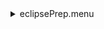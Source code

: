 <details><summary>eclipsePrep.menu</summary><blockquote><pre><details><summary>1074_Scan.cbk</summary><blockquote><pre><details><summary>setupDark.rcp</summary><blockquote><pre>shut	in
The above code block covers:0.00 minutes of camera integration + hardware moves and overhead</pre></blockquote></details><details><summary>dark_01wave_1beam_16sums_10rep_BOTH.rcp</summary><blockquote><pre>shut	in
data	rcam	both	656.28	16
data	rcam	both	656.28	16
data	rcam	both	656.28	16
data	rcam	both	656.28	16
data	rcam	both	656.28	16
data	rcam	both	656.28	16
data	rcam	both	656.28	16
data	rcam	both	656.28	16
data	rcam	both	656.28	16
data	rcam	both	656.28	16
The above code block covers:0.90 minutes of camera integration + hardware moves and overhead</pre></blockquote></details><details><summary>1074_FW.rcp</summary><blockquote><pre>prefilterrange 1074
The above code block covers:0.00 minutes of camera integration + hardware moves and overhead</pre></blockquote></details><details><summary>setupFlat.rcp</summary><blockquote><pre>diffuser  in
cover out
occ		out
shut	out
calib	out
The above code block covers:0.00 minutes of camera integration + hardware moves and overhead</pre></blockquote></details><details><summary>1074_07wave_0.12step_2beam_16sums_1reps_BOTH.rcp</summary><blockquote><pre>data rcam	1074.34	both	16
data rcam	1074.46	both	16
data rcam	1074.58	both	16
data rcam	1074.70	both	16
data rcam	1074.82	both	16
data rcam	1074.94	both	16
data rcam	1075.06	both	16
data tcam	1074.34	both	16
data tcam	1074.46	both	16
data tcam	1074.58	both	16
data tcam	1074.70	both	16
data tcam	1074.82	both	16
data tcam	1074.94	both	16
data tcam	1075.06	both	16
The above code block covers:1.26 minutes of camera integration + hardware moves and overhead</pre></blockquote></details><details><summary>setupObserving.rcp</summary><blockquote><pre>shut in
cover out
calib	out
occ		in
diffuser out
shut	out
The above code block covers:0.00 minutes of camera integration + hardware moves and overhead</pre></blockquote></details><details><summary>1074_07wave_0.12step_2beam_16sums_1reps_BOTH.rcp</summary><blockquote><pre>data rcam	1074.34	both	16
data rcam	1074.46	both	16
data rcam	1074.58	both	16
data rcam	1074.70	both	16
data rcam	1074.82	both	16
data rcam	1074.94	both	16
data rcam	1075.06	both	16
data tcam	1074.34	both	16
data tcam	1074.46	both	16
data tcam	1074.58	both	16
data tcam	1074.70	both	16
data tcam	1074.82	both	16
data tcam	1074.94	both	16
data tcam	1075.06	both	16
The above code block covers:1.26 minutes of camera integration + hardware moves and overhead</pre></blockquote></details><details><summary>setupDark.rcp</summary><blockquote><pre>shut	in
The above code block covers:0.00 minutes of camera integration + hardware moves and overhead</pre></blockquote></details><details><summary>dark_01wave_1beam_16sums_10rep_BOTH.rcp</summary><blockquote><pre>shut	in
data	rcam	both	656.28	16
data	rcam	both	656.28	16
data	rcam	both	656.28	16
data	rcam	both	656.28	16
data	rcam	both	656.28	16
data	rcam	both	656.28	16
data	rcam	both	656.28	16
data	rcam	both	656.28	16
data	rcam	both	656.28	16
data	rcam	both	656.28	16
The above code block covers:0.90 minutes of camera integration + hardware moves and overhead</pre></blockquote></details>The above code block covers:4.34 minutes of camera integration + hardware moves and overhead</pre></blockquote></details><details><summary>fainterLineScans.cbk</summary><blockquote><pre><details><summary>setupDark.rcp</summary><blockquote><pre>shut	in
The above code block covers:0.00 minutes of camera integration + hardware moves and overhead</pre></blockquote></details><details><summary>dark_01wave_1beam_16sums_10rep_BOTH.rcp</summary><blockquote><pre>shut	in
data	rcam	both	656.28	16
data	rcam	both	656.28	16
data	rcam	both	656.28	16
data	rcam	both	656.28	16
data	rcam	both	656.28	16
data	rcam	both	656.28	16
data	rcam	both	656.28	16
data	rcam	both	656.28	16
data	rcam	both	656.28	16
data	rcam	both	656.28	16
The above code block covers:0.90 minutes of camera integration + hardware moves and overhead</pre></blockquote></details><details><summary>1074_FW.rcp</summary><blockquote><pre>prefilterrange 1074
The above code block covers:0.00 minutes of camera integration + hardware moves and overhead</pre></blockquote></details><details><summary>setupObserving.rcp</summary><blockquote><pre>shut in
cover out
calib	out
occ		in
diffuser out
shut	out
The above code block covers:0.00 minutes of camera integration + hardware moves and overhead</pre></blockquote></details><details><summary>1074_07wave_0.06step_2beam_16sums_2reps_BOTH.rcp</summary><blockquote><pre>data rcam	1074.52	both	16
data rcam	1074.58	both	16
data rcam	1074.64	both	16
data rcam	1074.70	both	16
data rcam	1074.76	both	16
data rcam	1074.82	both	16
data rcam	1074.88	both	16
data tcam	1074.52	both	16
data tcam	1074.58	both	16
data tcam	1074.64	both	16
data tcam	1074.70	both	16
data tcam	1074.76	both	16
data tcam	1074.82	both	16
data tcam	1074.88	both	16
data rcam	1074.52	both	16
data rcam	1074.58	both	16
data rcam	1074.64	both	16
data rcam	1074.70	both	16
data rcam	1074.76	both	16
data rcam	1074.82	both	16
data rcam	1074.88	both	16
data tcam	1074.52	both	16
data tcam	1074.58	both	16
data tcam	1074.64	both	16
data tcam	1074.70	both	16
data tcam	1074.76	both	16
data tcam	1074.82	both	16
data tcam	1074.88	both	16
The above code block covers:2.53 minutes of camera integration + hardware moves and overhead</pre></blockquote></details><details><summary>setupFlat.rcp</summary><blockquote><pre>diffuser  in
cover out
occ		out
shut	out
calib	out
The above code block covers:0.00 minutes of camera integration + hardware moves and overhead</pre></blockquote></details><details><summary>1074_07wave_0.06step_2beam_16sums_2reps_BOTH.rcp</summary><blockquote><pre>data rcam	1074.52	both	16
data rcam	1074.58	both	16
data rcam	1074.64	both	16
data rcam	1074.70	both	16
data rcam	1074.76	both	16
data rcam	1074.82	both	16
data rcam	1074.88	both	16
data tcam	1074.52	both	16
data tcam	1074.58	both	16
data tcam	1074.64	both	16
data tcam	1074.70	both	16
data tcam	1074.76	both	16
data tcam	1074.82	both	16
data tcam	1074.88	both	16
data rcam	1074.52	both	16
data rcam	1074.58	both	16
data rcam	1074.64	both	16
data rcam	1074.70	both	16
data rcam	1074.76	both	16
data rcam	1074.82	both	16
data rcam	1074.88	both	16
data tcam	1074.52	both	16
data tcam	1074.58	both	16
data tcam	1074.64	both	16
data tcam	1074.70	both	16
data tcam	1074.76	both	16
data tcam	1074.82	both	16
data tcam	1074.88	both	16
The above code block covers:2.53 minutes of camera integration + hardware moves and overhead</pre></blockquote></details><details><summary>1079_FW.rcp</summary><blockquote><pre>prefilterrange 1079
The above code block covers:0.00 minutes of camera integration + hardware moves and overhead</pre></blockquote></details><details><summary>setupFlat.rcp</summary><blockquote><pre>diffuser  in
cover out
occ		out
shut	out
calib	out
The above code block covers:0.00 minutes of camera integration + hardware moves and overhead</pre></blockquote></details><details><summary>1079_09wave_0.06step_2beam_16sums_4reps_BOTH.rcp</summary><blockquote><pre>data rcam	1079.56	both	16
data rcam	1079.62	both	16
data rcam	1079.68	both	16
data rcam	1079.74	both	16
data rcam	1079.80	both	16
data rcam	1079.86	both	16
data rcam	1079.92	both	16
data rcam	1079.98	both	16
data rcam	1080.04	both	16
data tcam	1079.56	both	16
data tcam	1079.62	both	16
data tcam	1079.68	both	16
data tcam	1079.74	both	16
data tcam	1079.80	both	16
data tcam	1079.86	both	16
data tcam	1079.92	both	16
data tcam	1079.98	both	16
data tcam	1080.04	both	16
data rcam	1079.56	both	16
data rcam	1079.62	both	16
data rcam	1079.68	both	16
data rcam	1079.74	both	16
data rcam	1079.80	both	16
data rcam	1079.86	both	16
data rcam	1079.92	both	16
data rcam	1079.98	both	16
data rcam	1080.04	both	16
data tcam	1079.56	both	16
data tcam	1079.62	both	16
data tcam	1079.68	both	16
data tcam	1079.74	both	16
data tcam	1079.80	both	16
data tcam	1079.86	both	16
data tcam	1079.92	both	16
data tcam	1079.98	both	16
data tcam	1080.04	both	16
data rcam	1079.56	both	16
data rcam	1079.62	both	16
data rcam	1079.68	both	16
data rcam	1079.74	both	16
data rcam	1079.80	both	16
data rcam	1079.86	both	16
data rcam	1079.92	both	16
data rcam	1079.98	both	16
data rcam	1080.04	both	16
data tcam	1079.56	both	16
data tcam	1079.62	both	16
data tcam	1079.68	both	16
data tcam	1079.74	both	16
data tcam	1079.80	both	16
data tcam	1079.86	both	16
data tcam	1079.92	both	16
data tcam	1079.98	both	16
data tcam	1080.04	both	16
data rcam	1079.56	both	16
data rcam	1079.62	both	16
data rcam	1079.68	both	16
data rcam	1079.74	both	16
data rcam	1079.80	both	16
data rcam	1079.86	both	16
data rcam	1079.92	both	16
data rcam	1079.98	both	16
data rcam	1080.04	both	16
data tcam	1079.56	both	16
data tcam	1079.62	both	16
data tcam	1079.68	both	16
data tcam	1079.74	both	16
data tcam	1079.80	both	16
data tcam	1079.86	both	16
data tcam	1079.92	both	16
data tcam	1079.98	both	16
data tcam	1080.04	both	16
The above code block covers:6.50 minutes of camera integration + hardware moves and overhead</pre></blockquote></details><details><summary>setupObserving.rcp</summary><blockquote><pre>shut in
cover out
calib	out
occ		in
diffuser out
shut	out
The above code block covers:0.00 minutes of camera integration + hardware moves and overhead</pre></blockquote></details><details><summary>1079_09wave_0.06step_2beam_16sums_4reps_BOTH.rcp</summary><blockquote><pre>data rcam	1079.56	both	16
data rcam	1079.62	both	16
data rcam	1079.68	both	16
data rcam	1079.74	both	16
data rcam	1079.80	both	16
data rcam	1079.86	both	16
data rcam	1079.92	both	16
data rcam	1079.98	both	16
data rcam	1080.04	both	16
data tcam	1079.56	both	16
data tcam	1079.62	both	16
data tcam	1079.68	both	16
data tcam	1079.74	both	16
data tcam	1079.80	both	16
data tcam	1079.86	both	16
data tcam	1079.92	both	16
data tcam	1079.98	both	16
data tcam	1080.04	both	16
data rcam	1079.56	both	16
data rcam	1079.62	both	16
data rcam	1079.68	both	16
data rcam	1079.74	both	16
data rcam	1079.80	both	16
data rcam	1079.86	both	16
data rcam	1079.92	both	16
data rcam	1079.98	both	16
data rcam	1080.04	both	16
data tcam	1079.56	both	16
data tcam	1079.62	both	16
data tcam	1079.68	both	16
data tcam	1079.74	both	16
data tcam	1079.80	both	16
data tcam	1079.86	both	16
data tcam	1079.92	both	16
data tcam	1079.98	both	16
data tcam	1080.04	both	16
data rcam	1079.56	both	16
data rcam	1079.62	both	16
data rcam	1079.68	both	16
data rcam	1079.74	both	16
data rcam	1079.80	both	16
data rcam	1079.86	both	16
data rcam	1079.92	both	16
data rcam	1079.98	both	16
data rcam	1080.04	both	16
data tcam	1079.56	both	16
data tcam	1079.62	both	16
data tcam	1079.68	both	16
data tcam	1079.74	both	16
data tcam	1079.80	both	16
data tcam	1079.86	both	16
data tcam	1079.92	both	16
data tcam	1079.98	both	16
data tcam	1080.04	both	16
data rcam	1079.56	both	16
data rcam	1079.62	both	16
data rcam	1079.68	both	16
data rcam	1079.74	both	16
data rcam	1079.80	both	16
data rcam	1079.86	both	16
data rcam	1079.92	both	16
data rcam	1079.98	both	16
data rcam	1080.04	both	16
data tcam	1079.56	both	16
data tcam	1079.62	both	16
data tcam	1079.68	both	16
data tcam	1079.74	both	16
data tcam	1079.80	both	16
data tcam	1079.86	both	16
data tcam	1079.92	both	16
data tcam	1079.98	both	16
data tcam	1080.04	both	16
The above code block covers:6.50 minutes of camera integration + hardware moves and overhead</pre></blockquote></details><details><summary>789_FW.rcp</summary><blockquote><pre>prefilterrange 789
The above code block covers:0.00 minutes of camera integration + hardware moves and overhead</pre></blockquote></details><details><summary>789_09wave_0.04step_2beam_16sums_4reps_BOTH.rcp</summary><blockquote><pre>data rcam	789.24	both	16
data rcam	789.28	both	16
data rcam	789.32	both	16
data rcam	789.36	both	16
data rcam	789.40	both	16
data rcam	789.44	both	16
data rcam	789.48	both	16
data rcam	789.52	both	16
data rcam	789.56	both	16
data tcam	789.24	both	16
data tcam	789.28	both	16
data tcam	789.32	both	16
data tcam	789.36	both	16
data tcam	789.40	both	16
data tcam	789.44	both	16
data tcam	789.48	both	16
data tcam	789.52	both	16
data tcam	789.56	both	16
data rcam	789.24	both	16
data rcam	789.28	both	16
data rcam	789.32	both	16
data rcam	789.36	both	16
data rcam	789.40	both	16
data rcam	789.44	both	16
data rcam	789.48	both	16
data rcam	789.52	both	16
data rcam	789.56	both	16
data tcam	789.24	both	16
data tcam	789.28	both	16
data tcam	789.32	both	16
data tcam	789.36	both	16
data tcam	789.40	both	16
data tcam	789.44	both	16
data tcam	789.48	both	16
data tcam	789.52	both	16
data tcam	789.56	both	16
data rcam	789.24	both	16
data rcam	789.28	both	16
data rcam	789.32	both	16
data rcam	789.36	both	16
data rcam	789.40	both	16
data rcam	789.44	both	16
data rcam	789.48	both	16
data rcam	789.52	both	16
data rcam	789.56	both	16
data tcam	789.24	both	16
data tcam	789.28	both	16
data tcam	789.32	both	16
data tcam	789.36	both	16
data tcam	789.40	both	16
data tcam	789.44	both	16
data tcam	789.48	both	16
data tcam	789.52	both	16
data tcam	789.56	both	16
data rcam	789.24	both	16
data rcam	789.28	both	16
data rcam	789.32	both	16
data rcam	789.36	both	16
data rcam	789.40	both	16
data rcam	789.44	both	16
data rcam	789.48	both	16
data rcam	789.52	both	16
data rcam	789.56	both	16
data tcam	789.24	both	16
data tcam	789.28	both	16
data tcam	789.32	both	16
data tcam	789.36	both	16
data tcam	789.40	both	16
data tcam	789.44	both	16
data tcam	789.48	both	16
data tcam	789.52	both	16
data tcam	789.56	both	16
The above code block covers:6.50 minutes of camera integration + hardware moves and overhead</pre></blockquote></details><details><summary>setupFlat.rcp</summary><blockquote><pre>diffuser  in
cover out
occ		out
shut	out
calib	out
The above code block covers:0.00 minutes of camera integration + hardware moves and overhead</pre></blockquote></details><details><summary>789_09wave_0.04step_2beam_16sums_4reps_BOTH.rcp</summary><blockquote><pre>data rcam	789.24	both	16
data rcam	789.28	both	16
data rcam	789.32	both	16
data rcam	789.36	both	16
data rcam	789.40	both	16
data rcam	789.44	both	16
data rcam	789.48	both	16
data rcam	789.52	both	16
data rcam	789.56	both	16
data tcam	789.24	both	16
data tcam	789.28	both	16
data tcam	789.32	both	16
data tcam	789.36	both	16
data tcam	789.40	both	16
data tcam	789.44	both	16
data tcam	789.48	both	16
data tcam	789.52	both	16
data tcam	789.56	both	16
data rcam	789.24	both	16
data rcam	789.28	both	16
data rcam	789.32	both	16
data rcam	789.36	both	16
data rcam	789.40	both	16
data rcam	789.44	both	16
data rcam	789.48	both	16
data rcam	789.52	both	16
data rcam	789.56	both	16
data tcam	789.24	both	16
data tcam	789.28	both	16
data tcam	789.32	both	16
data tcam	789.36	both	16
data tcam	789.40	both	16
data tcam	789.44	both	16
data tcam	789.48	both	16
data tcam	789.52	both	16
data tcam	789.56	both	16
data rcam	789.24	both	16
data rcam	789.28	both	16
data rcam	789.32	both	16
data rcam	789.36	both	16
data rcam	789.40	both	16
data rcam	789.44	both	16
data rcam	789.48	both	16
data rcam	789.52	both	16
data rcam	789.56	both	16
data tcam	789.24	both	16
data tcam	789.28	both	16
data tcam	789.32	both	16
data tcam	789.36	both	16
data tcam	789.40	both	16
data tcam	789.44	both	16
data tcam	789.48	both	16
data tcam	789.52	both	16
data tcam	789.56	both	16
data rcam	789.24	both	16
data rcam	789.28	both	16
data rcam	789.32	both	16
data rcam	789.36	both	16
data rcam	789.40	both	16
data rcam	789.44	both	16
data rcam	789.48	both	16
data rcam	789.52	both	16
data rcam	789.56	both	16
data tcam	789.24	both	16
data tcam	789.28	both	16
data tcam	789.32	both	16
data tcam	789.36	both	16
data tcam	789.40	both	16
data tcam	789.44	both	16
data tcam	789.48	both	16
data tcam	789.52	both	16
data tcam	789.56	both	16
The above code block covers:6.50 minutes of camera integration + hardware moves and overhead</pre></blockquote></details><details><summary>637_FW.rcp</summary><blockquote><pre>prefilterrange 637
The above code block covers:0.00 minutes of camera integration + hardware moves and overhead</pre></blockquote></details><details><summary>637_09wave_0.03step_2beam_16sums_4reps_BOTH.rcp</summary><blockquote><pre>data rcam	637.28	both	16
data rcam	637.31	both	16
data rcam	637.34	both	16
data rcam	637.37	both	16
data rcam	637.40	both	16
data rcam	637.43	both	16
data rcam	637.46	both	16
data rcam	637.49	both	16
data rcam	637.52	both	16
data tcam	637.28	both	16
data tcam	637.31	both	16
data tcam	637.34	both	16
data tcam	637.37	both	16
data tcam	637.40	both	16
data tcam	637.43	both	16
data tcam	637.46	both	16
data tcam	637.49	both	16
data tcam	637.52	both	16
data rcam	637.28	both	16
data rcam	637.31	both	16
data rcam	637.34	both	16
data rcam	637.37	both	16
data rcam	637.40	both	16
data rcam	637.43	both	16
data rcam	637.46	both	16
data rcam	637.49	both	16
data rcam	637.52	both	16
data tcam	637.28	both	16
data tcam	637.31	both	16
data tcam	637.34	both	16
data tcam	637.37	both	16
data tcam	637.40	both	16
data tcam	637.43	both	16
data tcam	637.46	both	16
data tcam	637.49	both	16
data tcam	637.52	both	16
data rcam	637.28	both	16
data rcam	637.31	both	16
data rcam	637.34	both	16
data rcam	637.37	both	16
data rcam	637.40	both	16
data rcam	637.43	both	16
data rcam	637.46	both	16
data rcam	637.49	both	16
data rcam	637.52	both	16
data tcam	637.28	both	16
data tcam	637.31	both	16
data tcam	637.34	both	16
data tcam	637.37	both	16
data tcam	637.40	both	16
data tcam	637.43	both	16
data tcam	637.46	both	16
data tcam	637.49	both	16
data tcam	637.52	both	16
data rcam	637.28	both	16
data rcam	637.31	both	16
data rcam	637.34	both	16
data rcam	637.37	both	16
data rcam	637.40	both	16
data rcam	637.43	both	16
data rcam	637.46	both	16
data rcam	637.49	both	16
data rcam	637.52	both	16
data tcam	637.28	both	16
data tcam	637.31	both	16
data tcam	637.34	both	16
data tcam	637.37	both	16
data tcam	637.40	both	16
data tcam	637.43	both	16
data tcam	637.46	both	16
data tcam	637.49	both	16
data tcam	637.52	both	16
The above code block covers:6.50 minutes of camera integration + hardware moves and overhead</pre></blockquote></details><details><summary>setupFlat.rcp</summary><blockquote><pre>diffuser  in
cover out
occ		out
shut	out
calib	out
The above code block covers:0.00 minutes of camera integration + hardware moves and overhead</pre></blockquote></details><details><summary>637_09wave_0.03step_2beam_16sums_4reps_BOTH.rcp</summary><blockquote><pre>data rcam	637.28	both	16
data rcam	637.31	both	16
data rcam	637.34	both	16
data rcam	637.37	both	16
data rcam	637.40	both	16
data rcam	637.43	both	16
data rcam	637.46	both	16
data rcam	637.49	both	16
data rcam	637.52	both	16
data tcam	637.28	both	16
data tcam	637.31	both	16
data tcam	637.34	both	16
data tcam	637.37	both	16
data tcam	637.40	both	16
data tcam	637.43	both	16
data tcam	637.46	both	16
data tcam	637.49	both	16
data tcam	637.52	both	16
data rcam	637.28	both	16
data rcam	637.31	both	16
data rcam	637.34	both	16
data rcam	637.37	both	16
data rcam	637.40	both	16
data rcam	637.43	both	16
data rcam	637.46	both	16
data rcam	637.49	both	16
data rcam	637.52	both	16
data tcam	637.28	both	16
data tcam	637.31	both	16
data tcam	637.34	both	16
data tcam	637.37	both	16
data tcam	637.40	both	16
data tcam	637.43	both	16
data tcam	637.46	both	16
data tcam	637.49	both	16
data tcam	637.52	both	16
data rcam	637.28	both	16
data rcam	637.31	both	16
data rcam	637.34	both	16
data rcam	637.37	both	16
data rcam	637.40	both	16
data rcam	637.43	both	16
data rcam	637.46	both	16
data rcam	637.49	both	16
data rcam	637.52	both	16
data tcam	637.28	both	16
data tcam	637.31	both	16
data tcam	637.34	both	16
data tcam	637.37	both	16
data tcam	637.40	both	16
data tcam	637.43	both	16
data tcam	637.46	both	16
data tcam	637.49	both	16
data tcam	637.52	both	16
data rcam	637.28	both	16
data rcam	637.31	both	16
data rcam	637.34	both	16
data rcam	637.37	both	16
data rcam	637.40	both	16
data rcam	637.43	both	16
data rcam	637.46	both	16
data rcam	637.49	both	16
data rcam	637.52	both	16
data tcam	637.28	both	16
data tcam	637.31	both	16
data tcam	637.34	both	16
data tcam	637.37	both	16
data tcam	637.40	both	16
data tcam	637.43	both	16
data tcam	637.46	both	16
data tcam	637.49	both	16
data tcam	637.52	both	16
The above code block covers:6.50 minutes of camera integration + hardware moves and overhead</pre></blockquote></details><details><summary>706_FW.rcp</summary><blockquote><pre>prefilterrange 706
The above code block covers:0.00 minutes of camera integration + hardware moves and overhead</pre></blockquote></details><details><summary>706_09wave_0.03step_2beam_16sums_4reps_BOTH.rcp</summary><blockquote><pre>data rcam	706.08	both	16
data rcam	706.11	both	16
data rcam	706.14	both	16
data rcam	706.17	both	16
data rcam	706.20	both	16
data rcam	706.23	both	16
data rcam	706.26	both	16
data rcam	706.29	both	16
data rcam	706.32	both	16
data tcam	706.08	both	16
data tcam	706.11	both	16
data tcam	706.14	both	16
data tcam	706.17	both	16
data tcam	706.20	both	16
data tcam	706.23	both	16
data tcam	706.26	both	16
data tcam	706.29	both	16
data tcam	706.32	both	16
data rcam	706.08	both	16
data rcam	706.11	both	16
data rcam	706.14	both	16
data rcam	706.17	both	16
data rcam	706.20	both	16
data rcam	706.23	both	16
data rcam	706.26	both	16
data rcam	706.29	both	16
data rcam	706.32	both	16
data tcam	706.08	both	16
data tcam	706.11	both	16
data tcam	706.14	both	16
data tcam	706.17	both	16
data tcam	706.20	both	16
data tcam	706.23	both	16
data tcam	706.26	both	16
data tcam	706.29	both	16
data tcam	706.32	both	16
data rcam	706.08	both	16
data rcam	706.11	both	16
data rcam	706.14	both	16
data rcam	706.17	both	16
data rcam	706.20	both	16
data rcam	706.23	both	16
data rcam	706.26	both	16
data rcam	706.29	both	16
data rcam	706.32	both	16
data tcam	706.08	both	16
data tcam	706.11	both	16
data tcam	706.14	both	16
data tcam	706.17	both	16
data tcam	706.20	both	16
data tcam	706.23	both	16
data tcam	706.26	both	16
data tcam	706.29	both	16
data tcam	706.32	both	16
data rcam	706.08	both	16
data rcam	706.11	both	16
data rcam	706.14	both	16
data rcam	706.17	both	16
data rcam	706.20	both	16
data rcam	706.23	both	16
data rcam	706.26	both	16
data rcam	706.29	both	16
data rcam	706.32	both	16
data tcam	706.08	both	16
data tcam	706.11	both	16
data tcam	706.14	both	16
data tcam	706.17	both	16
data tcam	706.20	both	16
data tcam	706.23	both	16
data tcam	706.26	both	16
data tcam	706.29	both	16
data tcam	706.32	both	16
The above code block covers:6.50 minutes of camera integration + hardware moves and overhead</pre></blockquote></details><details><summary>setupObserving.rcp</summary><blockquote><pre>shut in
cover out
calib	out
occ		in
diffuser out
shut	out
The above code block covers:0.00 minutes of camera integration + hardware moves and overhead</pre></blockquote></details><details><summary>706_09wave_0.03step_2beam_16sums_4reps_BOTH.rcp</summary><blockquote><pre>data rcam	706.08	both	16
data rcam	706.11	both	16
data rcam	706.14	both	16
data rcam	706.17	both	16
data rcam	706.20	both	16
data rcam	706.23	both	16
data rcam	706.26	both	16
data rcam	706.29	both	16
data rcam	706.32	both	16
data tcam	706.08	both	16
data tcam	706.11	both	16
data tcam	706.14	both	16
data tcam	706.17	both	16
data tcam	706.20	both	16
data tcam	706.23	both	16
data tcam	706.26	both	16
data tcam	706.29	both	16
data tcam	706.32	both	16
data rcam	706.08	both	16
data rcam	706.11	both	16
data rcam	706.14	both	16
data rcam	706.17	both	16
data rcam	706.20	both	16
data rcam	706.23	both	16
data rcam	706.26	both	16
data rcam	706.29	both	16
data rcam	706.32	both	16
data tcam	706.08	both	16
data tcam	706.11	both	16
data tcam	706.14	both	16
data tcam	706.17	both	16
data tcam	706.20	both	16
data tcam	706.23	both	16
data tcam	706.26	both	16
data tcam	706.29	both	16
data tcam	706.32	both	16
data rcam	706.08	both	16
data rcam	706.11	both	16
data rcam	706.14	both	16
data rcam	706.17	both	16
data rcam	706.20	both	16
data rcam	706.23	both	16
data rcam	706.26	both	16
data rcam	706.29	both	16
data rcam	706.32	both	16
data tcam	706.08	both	16
data tcam	706.11	both	16
data tcam	706.14	both	16
data tcam	706.17	both	16
data tcam	706.20	both	16
data tcam	706.23	both	16
data tcam	706.26	both	16
data tcam	706.29	both	16
data tcam	706.32	both	16
data rcam	706.08	both	16
data rcam	706.11	both	16
data rcam	706.14	both	16
data rcam	706.17	both	16
data rcam	706.20	both	16
data rcam	706.23	both	16
data rcam	706.26	both	16
data rcam	706.29	both	16
data rcam	706.32	both	16
data tcam	706.08	both	16
data tcam	706.11	both	16
data tcam	706.14	both	16
data tcam	706.17	both	16
data tcam	706.20	both	16
data tcam	706.23	both	16
data tcam	706.26	both	16
data tcam	706.29	both	16
data tcam	706.32	both	16
The above code block covers:6.50 minutes of camera integration + hardware moves and overhead</pre></blockquote></details><details><summary>670_FW.rcp</summary><blockquote><pre>prefilterrange 670
The above code block covers:0.00 minutes of camera integration + hardware moves and overhead</pre></blockquote></details><details><summary>670_09wave_0.03step_2beam_16sums_4reps_BOTH.rcp</summary><blockquote><pre>data rcam	670.04	both	16
data rcam	670.07	both	16
data rcam	670.10	both	16
data rcam	670.13	both	16
data rcam	670.16	both	16
data rcam	670.19	both	16
data rcam	670.22	both	16
data rcam	670.25	both	16
data rcam	670.28	both	16
data tcam	670.04	both	16
data tcam	670.07	both	16
data tcam	670.10	both	16
data tcam	670.13	both	16
data tcam	670.16	both	16
data tcam	670.19	both	16
data tcam	670.22	both	16
data tcam	670.25	both	16
data tcam	670.28	both	16
data rcam	670.04	both	16
data rcam	670.07	both	16
data rcam	670.10	both	16
data rcam	670.13	both	16
data rcam	670.16	both	16
data rcam	670.19	both	16
data rcam	670.22	both	16
data rcam	670.25	both	16
data rcam	670.28	both	16
data tcam	670.04	both	16
data tcam	670.07	both	16
data tcam	670.10	both	16
data tcam	670.13	both	16
data tcam	670.16	both	16
data tcam	670.19	both	16
data tcam	670.22	both	16
data tcam	670.25	both	16
data tcam	670.28	both	16
data rcam	670.04	both	16
data rcam	670.07	both	16
data rcam	670.10	both	16
data rcam	670.13	both	16
data rcam	670.16	both	16
data rcam	670.19	both	16
data rcam	670.22	both	16
data rcam	670.25	both	16
data rcam	670.28	both	16
data tcam	670.04	both	16
data tcam	670.07	both	16
data tcam	670.10	both	16
data tcam	670.13	both	16
data tcam	670.16	both	16
data tcam	670.19	both	16
data tcam	670.22	both	16
data tcam	670.25	both	16
data tcam	670.28	both	16
data rcam	670.04	both	16
data rcam	670.07	both	16
data rcam	670.10	both	16
data rcam	670.13	both	16
data rcam	670.16	both	16
data rcam	670.19	both	16
data rcam	670.22	both	16
data rcam	670.25	both	16
data rcam	670.28	both	16
data tcam	670.04	both	16
data tcam	670.07	both	16
data tcam	670.10	both	16
data tcam	670.13	both	16
data tcam	670.16	both	16
data tcam	670.19	both	16
data tcam	670.22	both	16
data tcam	670.25	both	16
data tcam	670.28	both	16
The above code block covers:6.50 minutes of camera integration + hardware moves and overhead</pre></blockquote></details><details><summary>setupObserving.rcp</summary><blockquote><pre>shut in
cover out
calib	out
occ		in
diffuser out
shut	out
The above code block covers:0.00 minutes of camera integration + hardware moves and overhead</pre></blockquote></details><details><summary>670_09wave_0.03step_2beam_16sums_4reps_BOTH.rcp</summary><blockquote><pre>data rcam	670.04	both	16
data rcam	670.07	both	16
data rcam	670.10	both	16
data rcam	670.13	both	16
data rcam	670.16	both	16
data rcam	670.19	both	16
data rcam	670.22	both	16
data rcam	670.25	both	16
data rcam	670.28	both	16
data tcam	670.04	both	16
data tcam	670.07	both	16
data tcam	670.10	both	16
data tcam	670.13	both	16
data tcam	670.16	both	16
data tcam	670.19	both	16
data tcam	670.22	both	16
data tcam	670.25	both	16
data tcam	670.28	both	16
data rcam	670.04	both	16
data rcam	670.07	both	16
data rcam	670.10	both	16
data rcam	670.13	both	16
data rcam	670.16	both	16
data rcam	670.19	both	16
data rcam	670.22	both	16
data rcam	670.25	both	16
data rcam	670.28	both	16
data tcam	670.04	both	16
data tcam	670.07	both	16
data tcam	670.10	both	16
data tcam	670.13	both	16
data tcam	670.16	both	16
data tcam	670.19	both	16
data tcam	670.22	both	16
data tcam	670.25	both	16
data tcam	670.28	both	16
data rcam	670.04	both	16
data rcam	670.07	both	16
data rcam	670.10	both	16
data rcam	670.13	both	16
data rcam	670.16	both	16
data rcam	670.19	both	16
data rcam	670.22	both	16
data rcam	670.25	both	16
data rcam	670.28	both	16
data tcam	670.04	both	16
data tcam	670.07	both	16
data tcam	670.10	both	16
data tcam	670.13	both	16
data tcam	670.16	both	16
data tcam	670.19	both	16
data tcam	670.22	both	16
data tcam	670.25	both	16
data tcam	670.28	both	16
data rcam	670.04	both	16
data rcam	670.07	both	16
data rcam	670.10	both	16
data rcam	670.13	both	16
data rcam	670.16	both	16
data rcam	670.19	both	16
data rcam	670.22	both	16
data rcam	670.25	both	16
data rcam	670.28	both	16
data tcam	670.04	both	16
data tcam	670.07	both	16
data tcam	670.10	both	16
data tcam	670.13	both	16
data tcam	670.16	both	16
data tcam	670.19	both	16
data tcam	670.22	both	16
data tcam	670.25	both	16
data tcam	670.28	both	16
The above code block covers:6.50 minutes of camera integration + hardware moves and overhead</pre></blockquote></details><details><summary>761_09wave_0.04step_2beam_16sums_4reps_BOTH.rcp</summary><blockquote><pre>data rcam	760.94	both	16
data rcam	760.98	both	16
data rcam	761.02	both	16
data rcam	761.06	both	16
data rcam	761.10	both	16
data rcam	761.14	both	16
data rcam	761.18	both	16
data rcam	761.22	both	16
data rcam	761.26	both	16
data tcam	760.94	both	16
data tcam	760.98	both	16
data tcam	761.02	both	16
data tcam	761.06	both	16
data tcam	761.10	both	16
data tcam	761.14	both	16
data tcam	761.18	both	16
data tcam	761.22	both	16
data tcam	761.26	both	16
data rcam	760.94	both	16
data rcam	760.98	both	16
data rcam	761.02	both	16
data rcam	761.06	both	16
data rcam	761.10	both	16
data rcam	761.14	both	16
data rcam	761.18	both	16
data rcam	761.22	both	16
data rcam	761.26	both	16
data tcam	760.94	both	16
data tcam	760.98	both	16
data tcam	761.02	both	16
data tcam	761.06	both	16
data tcam	761.10	both	16
data tcam	761.14	both	16
data tcam	761.18	both	16
data tcam	761.22	both	16
data tcam	761.26	both	16
data rcam	760.94	both	16
data rcam	760.98	both	16
data rcam	761.02	both	16
data rcam	761.06	both	16
data rcam	761.10	both	16
data rcam	761.14	both	16
data rcam	761.18	both	16
data rcam	761.22	both	16
data rcam	761.26	both	16
data tcam	760.94	both	16
data tcam	760.98	both	16
data tcam	761.02	both	16
data tcam	761.06	both	16
data tcam	761.10	both	16
data tcam	761.14	both	16
data tcam	761.18	both	16
data tcam	761.22	both	16
data tcam	761.26	both	16
data rcam	760.94	both	16
data rcam	760.98	both	16
data rcam	761.02	both	16
data rcam	761.06	both	16
data rcam	761.10	both	16
data rcam	761.14	both	16
data rcam	761.18	both	16
data rcam	761.22	both	16
data rcam	761.26	both	16
data tcam	760.94	both	16
data tcam	760.98	both	16
data tcam	761.02	both	16
data tcam	761.06	both	16
data tcam	761.10	both	16
data tcam	761.14	both	16
data tcam	761.18	both	16
data tcam	761.22	both	16
data tcam	761.26	both	16
The above code block covers:6.50 minutes of camera integration + hardware moves and overhead</pre></blockquote></details><details><summary>setupFlat.rcp</summary><blockquote><pre>diffuser  in
cover out
occ		out
shut	out
calib	out
The above code block covers:0.00 minutes of camera integration + hardware moves and overhead</pre></blockquote></details><details><summary>761_09wave_0.04step_2beam_16sums_4reps_BOTH.rcp</summary><blockquote><pre>data rcam	760.94	both	16
data rcam	760.98	both	16
data rcam	761.02	both	16
data rcam	761.06	both	16
data rcam	761.10	both	16
data rcam	761.14	both	16
data rcam	761.18	both	16
data rcam	761.22	both	16
data rcam	761.26	both	16
data tcam	760.94	both	16
data tcam	760.98	both	16
data tcam	761.02	both	16
data tcam	761.06	both	16
data tcam	761.10	both	16
data tcam	761.14	both	16
data tcam	761.18	both	16
data tcam	761.22	both	16
data tcam	761.26	both	16
data rcam	760.94	both	16
data rcam	760.98	both	16
data rcam	761.02	both	16
data rcam	761.06	both	16
data rcam	761.10	both	16
data rcam	761.14	both	16
data rcam	761.18	both	16
data rcam	761.22	both	16
data rcam	761.26	both	16
data tcam	760.94	both	16
data tcam	760.98	both	16
data tcam	761.02	both	16
data tcam	761.06	both	16
data tcam	761.10	both	16
data tcam	761.14	both	16
data tcam	761.18	both	16
data tcam	761.22	both	16
data tcam	761.26	both	16
data rcam	760.94	both	16
data rcam	760.98	both	16
data rcam	761.02	both	16
data rcam	761.06	both	16
data rcam	761.10	both	16
data rcam	761.14	both	16
data rcam	761.18	both	16
data rcam	761.22	both	16
data rcam	761.26	both	16
data tcam	760.94	both	16
data tcam	760.98	both	16
data tcam	761.02	both	16
data tcam	761.06	both	16
data tcam	761.10	both	16
data tcam	761.14	both	16
data tcam	761.18	both	16
data tcam	761.22	both	16
data tcam	761.26	both	16
data rcam	760.94	both	16
data rcam	760.98	both	16
data rcam	761.02	both	16
data rcam	761.06	both	16
data rcam	761.10	both	16
data rcam	761.14	both	16
data rcam	761.18	both	16
data rcam	761.22	both	16
data rcam	761.26	both	16
data tcam	760.94	both	16
data tcam	760.98	both	16
data tcam	761.02	both	16
data tcam	761.06	both	16
data tcam	761.10	both	16
data tcam	761.14	both	16
data tcam	761.18	both	16
data tcam	761.22	both	16
data tcam	761.26	both	16
The above code block covers:6.50 minutes of camera integration + hardware moves and overhead</pre></blockquote></details><details><summary>802_09wave_0.04step_2beam_16sums_4reps_BOTH.rcp</summary><blockquote><pre>data rcam	802.25	both	16
data rcam	802.29	both	16
data rcam	802.33	both	16
data rcam	802.37	both	16
data rcam	802.41	both	16
data rcam	802.45	both	16
data rcam	802.49	both	16
data rcam	802.53	both	16
data rcam	802.57	both	16
data tcam	802.25	both	16
data tcam	802.29	both	16
data tcam	802.33	both	16
data tcam	802.37	both	16
data tcam	802.41	both	16
data tcam	802.45	both	16
data tcam	802.49	both	16
data tcam	802.53	both	16
data tcam	802.57	both	16
data rcam	802.25	both	16
data rcam	802.29	both	16
data rcam	802.33	both	16
data rcam	802.37	both	16
data rcam	802.41	both	16
data rcam	802.45	both	16
data rcam	802.49	both	16
data rcam	802.53	both	16
data rcam	802.57	both	16
data tcam	802.25	both	16
data tcam	802.29	both	16
data tcam	802.33	both	16
data tcam	802.37	both	16
data tcam	802.41	both	16
data tcam	802.45	both	16
data tcam	802.49	both	16
data tcam	802.53	both	16
data tcam	802.57	both	16
data rcam	802.25	both	16
data rcam	802.29	both	16
data rcam	802.33	both	16
data rcam	802.37	both	16
data rcam	802.41	both	16
data rcam	802.45	both	16
data rcam	802.49	both	16
data rcam	802.53	both	16
data rcam	802.57	both	16
data tcam	802.25	both	16
data tcam	802.29	both	16
data tcam	802.33	both	16
data tcam	802.37	both	16
data tcam	802.41	both	16
data tcam	802.45	both	16
data tcam	802.49	both	16
data tcam	802.53	both	16
data tcam	802.57	both	16
data rcam	802.25	both	16
data rcam	802.29	both	16
data rcam	802.33	both	16
data rcam	802.37	both	16
data rcam	802.41	both	16
data rcam	802.45	both	16
data rcam	802.49	both	16
data rcam	802.53	both	16
data rcam	802.57	both	16
data tcam	802.25	both	16
data tcam	802.29	both	16
data tcam	802.33	both	16
data tcam	802.37	both	16
data tcam	802.41	both	16
data tcam	802.45	both	16
data tcam	802.49	both	16
data tcam	802.53	both	16
data tcam	802.57	both	16
The above code block covers:6.50 minutes of camera integration + hardware moves and overhead</pre></blockquote></details><details><summary>setupObserving.rcp</summary><blockquote><pre>shut in
cover out
calib	out
occ		in
diffuser out
shut	out
The above code block covers:0.00 minutes of camera integration + hardware moves and overhead</pre></blockquote></details><details><summary>802_09wave_0.04step_2beam_16sums_4reps_BOTH.rcp</summary><blockquote><pre>data rcam	802.25	both	16
data rcam	802.29	both	16
data rcam	802.33	both	16
data rcam	802.37	both	16
data rcam	802.41	both	16
data rcam	802.45	both	16
data rcam	802.49	both	16
data rcam	802.53	both	16
data rcam	802.57	both	16
data tcam	802.25	both	16
data tcam	802.29	both	16
data tcam	802.33	both	16
data tcam	802.37	both	16
data tcam	802.41	both	16
data tcam	802.45	both	16
data tcam	802.49	both	16
data tcam	802.53	both	16
data tcam	802.57	both	16
data rcam	802.25	both	16
data rcam	802.29	both	16
data rcam	802.33	both	16
data rcam	802.37	both	16
data rcam	802.41	both	16
data rcam	802.45	both	16
data rcam	802.49	both	16
data rcam	802.53	both	16
data rcam	802.57	both	16
data tcam	802.25	both	16
data tcam	802.29	both	16
data tcam	802.33	both	16
data tcam	802.37	both	16
data tcam	802.41	both	16
data tcam	802.45	both	16
data tcam	802.49	both	16
data tcam	802.53	both	16
data tcam	802.57	both	16
data rcam	802.25	both	16
data rcam	802.29	both	16
data rcam	802.33	both	16
data rcam	802.37	both	16
data rcam	802.41	both	16
data rcam	802.45	both	16
data rcam	802.49	both	16
data rcam	802.53	both	16
data rcam	802.57	both	16
data tcam	802.25	both	16
data tcam	802.29	both	16
data tcam	802.33	both	16
data tcam	802.37	both	16
data tcam	802.41	both	16
data tcam	802.45	both	16
data tcam	802.49	both	16
data tcam	802.53	both	16
data tcam	802.57	both	16
data rcam	802.25	both	16
data rcam	802.29	both	16
data rcam	802.33	both	16
data rcam	802.37	both	16
data rcam	802.41	both	16
data rcam	802.45	both	16
data rcam	802.49	both	16
data rcam	802.53	both	16
data rcam	802.57	both	16
data tcam	802.25	both	16
data tcam	802.29	both	16
data tcam	802.33	both	16
data tcam	802.37	both	16
data tcam	802.41	both	16
data tcam	802.45	both	16
data tcam	802.49	both	16
data tcam	802.53	both	16
data tcam	802.57	both	16
The above code block covers:6.50 minutes of camera integration + hardware moves and overhead</pre></blockquote></details><details><summary>991_FW.rcp</summary><blockquote><pre>prefilterrange 991
The above code block covers:0.00 minutes of camera integration + hardware moves and overhead</pre></blockquote></details><details><summary>991_09wave_0.05step_2beam_16sums_4reps_BOTH.rcp</summary><blockquote><pre>data rcam	991.06	both	16
data rcam	991.11	both	16
data rcam	991.16	both	16
data rcam	991.21	both	16
data rcam	991.26	both	16
data rcam	991.31	both	16
data rcam	991.36	both	16
data rcam	991.41	both	16
data rcam	991.46	both	16
data tcam	991.06	both	16
data tcam	991.11	both	16
data tcam	991.16	both	16
data tcam	991.21	both	16
data tcam	991.26	both	16
data tcam	991.31	both	16
data tcam	991.36	both	16
data tcam	991.41	both	16
data tcam	991.46	both	16
data rcam	991.06	both	16
data rcam	991.11	both	16
data rcam	991.16	both	16
data rcam	991.21	both	16
data rcam	991.26	both	16
data rcam	991.31	both	16
data rcam	991.36	both	16
data rcam	991.41	both	16
data rcam	991.46	both	16
data tcam	991.06	both	16
data tcam	991.11	both	16
data tcam	991.16	both	16
data tcam	991.21	both	16
data tcam	991.26	both	16
data tcam	991.31	both	16
data tcam	991.36	both	16
data tcam	991.41	both	16
data tcam	991.46	both	16
data rcam	991.06	both	16
data rcam	991.11	both	16
data rcam	991.16	both	16
data rcam	991.21	both	16
data rcam	991.26	both	16
data rcam	991.31	both	16
data rcam	991.36	both	16
data rcam	991.41	both	16
data rcam	991.46	both	16
data tcam	991.06	both	16
data tcam	991.11	both	16
data tcam	991.16	both	16
data tcam	991.21	both	16
data tcam	991.26	both	16
data tcam	991.31	both	16
data tcam	991.36	both	16
data tcam	991.41	both	16
data tcam	991.46	both	16
data rcam	991.06	both	16
data rcam	991.11	both	16
data rcam	991.16	both	16
data rcam	991.21	both	16
data rcam	991.26	both	16
data rcam	991.31	both	16
data rcam	991.36	both	16
data rcam	991.41	both	16
data rcam	991.46	both	16
data tcam	991.06	both	16
data tcam	991.11	both	16
data tcam	991.16	both	16
data tcam	991.21	both	16
data tcam	991.26	both	16
data tcam	991.31	both	16
data tcam	991.36	both	16
data tcam	991.41	both	16
data tcam	991.46	both	16
The above code block covers:6.50 minutes of camera integration + hardware moves and overhead</pre></blockquote></details><details><summary>setupFlat.rcp</summary><blockquote><pre>diffuser  in
cover out
occ		out
shut	out
calib	out
The above code block covers:0.00 minutes of camera integration + hardware moves and overhead</pre></blockquote></details><details><summary>991_09wave_0.05step_2beam_16sums_4reps_BOTH.rcp</summary><blockquote><pre>data rcam	991.06	both	16
data rcam	991.11	both	16
data rcam	991.16	both	16
data rcam	991.21	both	16
data rcam	991.26	both	16
data rcam	991.31	both	16
data rcam	991.36	both	16
data rcam	991.41	both	16
data rcam	991.46	both	16
data tcam	991.06	both	16
data tcam	991.11	both	16
data tcam	991.16	both	16
data tcam	991.21	both	16
data tcam	991.26	both	16
data tcam	991.31	both	16
data tcam	991.36	both	16
data tcam	991.41	both	16
data tcam	991.46	both	16
data rcam	991.06	both	16
data rcam	991.11	both	16
data rcam	991.16	both	16
data rcam	991.21	both	16
data rcam	991.26	both	16
data rcam	991.31	both	16
data rcam	991.36	both	16
data rcam	991.41	both	16
data rcam	991.46	both	16
data tcam	991.06	both	16
data tcam	991.11	both	16
data tcam	991.16	both	16
data tcam	991.21	both	16
data tcam	991.26	both	16
data tcam	991.31	both	16
data tcam	991.36	both	16
data tcam	991.41	both	16
data tcam	991.46	both	16
data rcam	991.06	both	16
data rcam	991.11	both	16
data rcam	991.16	both	16
data rcam	991.21	both	16
data rcam	991.26	both	16
data rcam	991.31	both	16
data rcam	991.36	both	16
data rcam	991.41	both	16
data rcam	991.46	both	16
data tcam	991.06	both	16
data tcam	991.11	both	16
data tcam	991.16	both	16
data tcam	991.21	both	16
data tcam	991.26	both	16
data tcam	991.31	both	16
data tcam	991.36	both	16
data tcam	991.41	both	16
data tcam	991.46	both	16
data rcam	991.06	both	16
data rcam	991.11	both	16
data rcam	991.16	both	16
data rcam	991.21	both	16
data rcam	991.26	both	16
data rcam	991.31	both	16
data rcam	991.36	both	16
data rcam	991.41	both	16
data rcam	991.46	both	16
data tcam	991.06	both	16
data tcam	991.11	both	16
data tcam	991.16	both	16
data tcam	991.21	both	16
data tcam	991.26	both	16
data tcam	991.31	both	16
data tcam	991.36	both	16
data tcam	991.41	both	16
data tcam	991.46	both	16
The above code block covers:6.50 minutes of camera integration + hardware moves and overhead</pre></blockquote></details><details><summary>setupDark.rcp</summary><blockquote><pre>shut	in
The above code block covers:0.00 minutes of camera integration + hardware moves and overhead</pre></blockquote></details><details><summary>dark_01wave_1beam_16sums_10rep_BOTH.rcp</summary><blockquote><pre>shut	in
data	rcam	both	656.28	16
data	rcam	both	656.28	16
data	rcam	both	656.28	16
data	rcam	both	656.28	16
data	rcam	both	656.28	16
data	rcam	both	656.28	16
data	rcam	both	656.28	16
data	rcam	both	656.28	16
data	rcam	both	656.28	16
data	rcam	both	656.28	16
The above code block covers:0.90 minutes of camera integration + hardware moves and overhead</pre></blockquote></details>The above code block covers:110.93 minutes of camera integration + hardware moves and overhead</pre></blockquote></details><details><summary>distortion-1074.cbk</summary><blockquote><pre><details><summary>setupDark.rcp</summary><blockquote><pre>shut	in
The above code block covers:0.00 minutes of camera integration + hardware moves and overhead</pre></blockquote></details><details><summary>dark_01wave_1beam_16sums_10rep_BOTH.rcp</summary><blockquote><pre>shut	in
data	rcam	both	656.28	16
data	rcam	both	656.28	16
data	rcam	both	656.28	16
data	rcam	both	656.28	16
data	rcam	both	656.28	16
data	rcam	both	656.28	16
data	rcam	both	656.28	16
data	rcam	both	656.28	16
data	rcam	both	656.28	16
data	rcam	both	656.28	16
The above code block covers:0.90 minutes of camera integration + hardware moves and overhead</pre></blockquote></details><details><summary>setupFlat.rcp</summary><blockquote><pre>diffuser  in
cover out
occ		out
shut	out
calib	out
The above code block covers:0.00 minutes of camera integration + hardware moves and overhead</pre></blockquote></details><details><summary>distortion_in.rcp</summary><blockquote><pre>distortiongrid in
The above code block covers:0.00 minutes of camera integration + hardware moves and overhead</pre></blockquote></details><details><summary>setupFlat.rcp</summary><blockquote><pre>diffuser  in
cover out
occ		out
shut	out
calib	out
The above code block covers:0.00 minutes of camera integration + hardware moves and overhead</pre></blockquote></details><details><summary>1074_FW.rcp</summary><blockquote><pre>prefilterrange 1074
The above code block covers:0.00 minutes of camera integration + hardware moves and overhead</pre></blockquote></details><details><summary>1074_01wave_2beam_16sums_16rep_BOTH.rcp</summary><blockquote><pre>data	rcam	both	1074.70	16
data	tcam	both	1074.70	16
data	rcam	both	1074.70	16
data	tcam	both	1074.70	16
data	rcam	both	1074.70	16
data	tcam	both	1074.70	16
data	rcam	both	1074.70	16
data	tcam	both	1074.70	16
data	rcam	both	1074.70	16
data	tcam	both	1074.70	16
data	rcam	both	1074.70	16
data	tcam	both	1074.70	16
data	rcam	both	1074.70	16
data	tcam	both	1074.70	16
data	rcam	both	1074.70	16
data	tcam	both	1074.70	16
data	rcam	both	1074.70	16
data	tcam	both	1074.70	16
data	rcam	both	1074.70	16
data	tcam	both	1074.70	16
data	rcam	both	1074.70	16
data	tcam	both	1074.70	16
data	rcam	both	1074.70	16
data	tcam	both	1074.70	16
data	rcam	both	1074.70	16
data	tcam	both	1074.70	16
data	rcam	both	1074.70	16
data	tcam	both	1074.70	16
data	rcam	both	1074.70	16
data	tcam	both	1074.70	16
data	rcam	both	1074.70	16
data	tcam	both	1074.70	16
The above code block covers:2.89 minutes of camera integration + hardware moves and overhead</pre></blockquote></details><details><summary>distortion_out.rcp</summary><blockquote><pre>distortiongrid out
The above code block covers:0.00 minutes of camera integration + hardware moves and overhead</pre></blockquote></details><details><summary>setupDark.rcp</summary><blockquote><pre>shut	in
The above code block covers:0.00 minutes of camera integration + hardware moves and overhead</pre></blockquote></details><details><summary>setupFlat.rcp</summary><blockquote><pre>diffuser  in
cover out
occ		out
shut	out
calib	out
The above code block covers:0.00 minutes of camera integration + hardware moves and overhead</pre></blockquote></details><details><summary>1074_03wave_2beam_16sums_4rep_BOTH.rcp</summary><blockquote><pre>data	rcam	both	1074.59	   16
data	rcam	both	1074.70	   16
data	rcam	both	1074.81	   16
data	tcam	both	1074.59	   16
data	tcam	both	1074.70	   16
data	tcam	both	1074.81	   16
data	rcam	both	1074.59	   16
data	rcam	both	1074.70	   16
data	rcam	both	1074.81	   16
data	tcam	both	1074.59	   16
data	tcam	both	1074.70	   16
data	tcam	both	1074.81	   16
data	rcam	both	1074.59	   16
data	rcam	both	1074.70	   16
data	rcam	both	1074.81	   16
data	tcam	both	1074.59	   16
data	tcam	both	1074.70	   16
data	tcam	both	1074.81	   16
data	rcam	both	1074.59	   16
data	rcam	both	1074.70	   16
data	rcam	both	1074.81	   16
data	tcam	both	1074.59	   16
data	tcam	both	1074.70	   16
data	tcam	both	1074.81	   16
The above code block covers:2.17 minutes of camera integration + hardware moves and overhead</pre></blockquote></details><details><summary>setupObserving.rcp</summary><blockquote><pre>shut in
cover out
calib	out
occ		in
diffuser out
shut	out
The above code block covers:0.00 minutes of camera integration + hardware moves and overhead</pre></blockquote></details><details><summary>1074_03wave_2beam_16sums_4rep_BOTH.rcp</summary><blockquote><pre>data	rcam	both	1074.59	   16
data	rcam	both	1074.70	   16
data	rcam	both	1074.81	   16
data	tcam	both	1074.59	   16
data	tcam	both	1074.70	   16
data	tcam	both	1074.81	   16
data	rcam	both	1074.59	   16
data	rcam	both	1074.70	   16
data	rcam	both	1074.81	   16
data	tcam	both	1074.59	   16
data	tcam	both	1074.70	   16
data	tcam	both	1074.81	   16
data	rcam	both	1074.59	   16
data	rcam	both	1074.70	   16
data	rcam	both	1074.81	   16
data	tcam	both	1074.59	   16
data	tcam	both	1074.70	   16
data	tcam	both	1074.81	   16
data	rcam	both	1074.59	   16
data	rcam	both	1074.70	   16
data	rcam	both	1074.81	   16
data	tcam	both	1074.59	   16
data	tcam	both	1074.70	   16
data	tcam	both	1074.81	   16
The above code block covers:2.17 minutes of camera integration + hardware moves and overhead</pre></blockquote></details><details><summary>setupDark.rcp</summary><blockquote><pre>shut	in
The above code block covers:0.00 minutes of camera integration + hardware moves and overhead</pre></blockquote></details>The above code block covers:8.13 minutes of camera integration + hardware moves and overhead</pre></blockquote></details><details><summary>Pol_Cal_All_Filters.cbk</summary><blockquote><pre><details><summary>setupCal.rcp</summary><blockquote><pre>diffuser  in
cover out
occ		out
shut	out
calib	in
The above code block covers:0.00 minutes of camera integration + hardware moves and overhead</pre></blockquote></details><details><summary>1074_FW.rcp</summary><blockquote><pre>prefilterrange 1074
The above code block covers:0.00 minutes of camera integration + hardware moves and overhead</pre></blockquote></details><details><summary>1074_Pol_Calibrate.rcp</summary><blockquote><pre>calret	0
calpol	0
<details><summary>1074_01wave_2beam_16sums_1rep_BOTH.rcp</summary><blockquote><pre>data	rcam	both	1074.70	16
data	tcam	both	1074.70	16
The above code block covers:0.18 minutes of camera integration + hardware moves and overhead</pre></blockquote></details>calpol	45
<details><summary>1074_01wave_2beam_16sums_1rep_BOTH.rcp</summary><blockquote><pre>data	rcam	both	1074.70	16
data	tcam	both	1074.70	16
The above code block covers:0.18 minutes of camera integration + hardware moves and overhead</pre></blockquote></details>calpol	90
<details><summary>1074_01wave_2beam_16sums_1rep_BOTH.rcp</summary><blockquote><pre>data	rcam	both	1074.70	16
data	tcam	both	1074.70	16
The above code block covers:0.18 minutes of camera integration + hardware moves and overhead</pre></blockquote></details>calpol	135
<details><summary>1074_01wave_2beam_16sums_1rep_BOTH.rcp</summary><blockquote><pre>data	rcam	both	1074.70	16
data	tcam	both	1074.70	16
The above code block covers:0.18 minutes of camera integration + hardware moves and overhead</pre></blockquote></details>calret	45
calpol	0
<details><summary>1074_01wave_2beam_16sums_1rep_BOTH.rcp</summary><blockquote><pre>data	rcam	both	1074.70	16
data	tcam	both	1074.70	16
The above code block covers:0.18 minutes of camera integration + hardware moves and overhead</pre></blockquote></details>calpol	45
<details><summary>1074_01wave_2beam_16sums_1rep_BOTH.rcp</summary><blockquote><pre>data	rcam	both	1074.70	16
data	tcam	both	1074.70	16
The above code block covers:0.18 minutes of camera integration + hardware moves and overhead</pre></blockquote></details>calpol	90
<details><summary>1074_01wave_2beam_16sums_1rep_BOTH.rcp</summary><blockquote><pre>data	rcam	both	1074.70	16
data	tcam	both	1074.70	16
The above code block covers:0.18 minutes of camera integration + hardware moves and overhead</pre></blockquote></details>calpol	135
<details><summary>1074_01wave_2beam_16sums_1rep_BOTH.rcp</summary><blockquote><pre>data	rcam	both	1074.70	16
data	tcam	both	1074.70	16
The above code block covers:0.18 minutes of camera integration + hardware moves and overhead</pre></blockquote></details>calib	out
<details><summary>1074_01wave_2beam_16sums_1rep_BOTH.rcp</summary><blockquote><pre>data	rcam	both	1074.70	16
data	tcam	both	1074.70	16
The above code block covers:0.18 minutes of camera integration + hardware moves and overhead</pre></blockquote></details>The above code block covers:1.63 minutes of camera integration + hardware moves and overhead</pre></blockquote></details><details><summary>1079_FW.rcp</summary><blockquote><pre>prefilterrange 1079
The above code block covers:0.00 minutes of camera integration + hardware moves and overhead</pre></blockquote></details><details><summary>1079_Pol_Calibrate.rcp</summary><blockquote><pre>calret	0
calpol	0
<details><summary>1079_01wave_2beam_16sums_1rep_BLUE.rcp</summary><blockquote><pre>data	rcam	blue	1079.80	16
data	tcam	blue	1079.80	16
The above code block covers:0.18 minutes of camera integration + hardware moves and overhead</pre></blockquote></details>calpol	45
<details><summary>1079_01wave_2beam_16sums_1rep_BLUE.rcp</summary><blockquote><pre>data	rcam	blue	1079.80	16
data	tcam	blue	1079.80	16
The above code block covers:0.18 minutes of camera integration + hardware moves and overhead</pre></blockquote></details>calpol	90
<details><summary>1079_01wave_2beam_16sums_1rep_BLUE.rcp</summary><blockquote><pre>data	rcam	blue	1079.80	16
data	tcam	blue	1079.80	16
The above code block covers:0.18 minutes of camera integration + hardware moves and overhead</pre></blockquote></details>calpol	135
<details><summary>1079_01wave_2beam_16sums_1rep_BLUE.rcp</summary><blockquote><pre>data	rcam	blue	1079.80	16
data	tcam	blue	1079.80	16
The above code block covers:0.18 minutes of camera integration + hardware moves and overhead</pre></blockquote></details>calret	45
calpol	0
<details><summary>1079_01wave_2beam_16sums_1rep_BLUE.rcp</summary><blockquote><pre>data	rcam	blue	1079.80	16
data	tcam	blue	1079.80	16
The above code block covers:0.18 minutes of camera integration + hardware moves and overhead</pre></blockquote></details>calpol	45
<details><summary>1079_01wave_2beam_16sums_1rep_BLUE.rcp</summary><blockquote><pre>data	rcam	blue	1079.80	16
data	tcam	blue	1079.80	16
The above code block covers:0.18 minutes of camera integration + hardware moves and overhead</pre></blockquote></details>calpol	90
<details><summary>1079_01wave_2beam_16sums_1rep_BLUE.rcp</summary><blockquote><pre>data	rcam	blue	1079.80	16
data	tcam	blue	1079.80	16
The above code block covers:0.18 minutes of camera integration + hardware moves and overhead</pre></blockquote></details>calpol	135
<details><summary>1079_01wave_2beam_16sums_1rep_BLUE.rcp</summary><blockquote><pre>data	rcam	blue	1079.80	16
data	tcam	blue	1079.80	16
The above code block covers:0.18 minutes of camera integration + hardware moves and overhead</pre></blockquote></details>calib	out
<details><summary>1079_01wave_2beam_16sums_1rep_BLUE.rcp</summary><blockquote><pre>data	rcam	blue	1079.80	16
data	tcam	blue	1079.80	16
The above code block covers:0.18 minutes of camera integration + hardware moves and overhead</pre></blockquote></details>The above code block covers:1.63 minutes of camera integration + hardware moves and overhead</pre></blockquote></details><details><summary>789_FW.rcp</summary><blockquote><pre>prefilterrange 789
The above code block covers:0.00 minutes of camera integration + hardware moves and overhead</pre></blockquote></details><details><summary>789_Pol_Calibrate.rcp</summary><blockquote><pre>calret	0
calpol	0
<details><summary>789_01wave_2beam_16sums_1rep_BOTH.rcp</summary><blockquote><pre>data	rcam	both	789.40	16
data	tcam	both	789.40	16
The above code block covers:0.18 minutes of camera integration + hardware moves and overhead</pre></blockquote></details>calpol	45
<details><summary>789_01wave_2beam_16sums_1rep_BOTH.rcp</summary><blockquote><pre>data	rcam	both	789.40	16
data	tcam	both	789.40	16
The above code block covers:0.18 minutes of camera integration + hardware moves and overhead</pre></blockquote></details>calpol	90
<details><summary>789_01wave_2beam_16sums_1rep_BOTH.rcp</summary><blockquote><pre>data	rcam	both	789.40	16
data	tcam	both	789.40	16
The above code block covers:0.18 minutes of camera integration + hardware moves and overhead</pre></blockquote></details>calpol	135
<details><summary>789_01wave_2beam_16sums_1rep_BOTH.rcp</summary><blockquote><pre>data	rcam	both	789.40	16
data	tcam	both	789.40	16
The above code block covers:0.18 minutes of camera integration + hardware moves and overhead</pre></blockquote></details>calret	45
calpol	0
<details><summary>789_01wave_2beam_16sums_1rep_BOTH.rcp</summary><blockquote><pre>data	rcam	both	789.40	16
data	tcam	both	789.40	16
The above code block covers:0.18 minutes of camera integration + hardware moves and overhead</pre></blockquote></details>calpol	45
<details><summary>789_01wave_2beam_16sums_1rep_BOTH.rcp</summary><blockquote><pre>data	rcam	both	789.40	16
data	tcam	both	789.40	16
The above code block covers:0.18 minutes of camera integration + hardware moves and overhead</pre></blockquote></details>calpol	90
<details><summary>789_01wave_2beam_16sums_1rep_BOTH.rcp</summary><blockquote><pre>data	rcam	both	789.40	16
data	tcam	both	789.40	16
The above code block covers:0.18 minutes of camera integration + hardware moves and overhead</pre></blockquote></details>calpol	135
<details><summary>789_01wave_2beam_16sums_1rep_BOTH.rcp</summary><blockquote><pre>data	rcam	both	789.40	16
data	tcam	both	789.40	16
The above code block covers:0.18 minutes of camera integration + hardware moves and overhead</pre></blockquote></details>calib	out
<details><summary>789_01wave_2beam_16sums_1rep_BOTH.rcp</summary><blockquote><pre>data	rcam	both	789.40	16
data	tcam	both	789.40	16
The above code block covers:0.18 minutes of camera integration + hardware moves and overhead</pre></blockquote></details>The above code block covers:1.63 minutes of camera integration + hardware moves and overhead</pre></blockquote></details><details><summary>637_FW.rcp</summary><blockquote><pre>prefilterrange 637
The above code block covers:0.00 minutes of camera integration + hardware moves and overhead</pre></blockquote></details><details><summary>637_Pol_Calibrate.rcp</summary><blockquote><pre>calret	0
calpol	0
<details><summary>637_01wave_2beam_16sums_1rep_BOTH.rcp</summary><blockquote><pre>data	rcam	both	637.40	16
data	tcam	both	637.40	16
The above code block covers:0.18 minutes of camera integration + hardware moves and overhead</pre></blockquote></details>calpol	45
<details><summary>637_01wave_2beam_16sums_1rep_BOTH.rcp</summary><blockquote><pre>data	rcam	both	637.40	16
data	tcam	both	637.40	16
The above code block covers:0.18 minutes of camera integration + hardware moves and overhead</pre></blockquote></details>calpol	90
<details><summary>637_01wave_2beam_16sums_1rep_BOTH.rcp</summary><blockquote><pre>data	rcam	both	637.40	16
data	tcam	both	637.40	16
The above code block covers:0.18 minutes of camera integration + hardware moves and overhead</pre></blockquote></details>calpol	135
<details><summary>637_01wave_2beam_16sums_1rep_BOTH.rcp</summary><blockquote><pre>data	rcam	both	637.40	16
data	tcam	both	637.40	16
The above code block covers:0.18 minutes of camera integration + hardware moves and overhead</pre></blockquote></details>calret	45
calpol	0
<details><summary>637_01wave_2beam_16sums_1rep_BOTH.rcp</summary><blockquote><pre>data	rcam	both	637.40	16
data	tcam	both	637.40	16
The above code block covers:0.18 minutes of camera integration + hardware moves and overhead</pre></blockquote></details>calpol	45
<details><summary>637_01wave_2beam_16sums_1rep_BOTH.rcp</summary><blockquote><pre>data	rcam	both	637.40	16
data	tcam	both	637.40	16
The above code block covers:0.18 minutes of camera integration + hardware moves and overhead</pre></blockquote></details>calpol	90
<details><summary>637_01wave_2beam_16sums_1rep_BOTH.rcp</summary><blockquote><pre>data	rcam	both	637.40	16
data	tcam	both	637.40	16
The above code block covers:0.18 minutes of camera integration + hardware moves and overhead</pre></blockquote></details>calpol	135
<details><summary>637_01wave_2beam_16sums_1rep_BOTH.rcp</summary><blockquote><pre>data	rcam	both	637.40	16
data	tcam	both	637.40	16
The above code block covers:0.18 minutes of camera integration + hardware moves and overhead</pre></blockquote></details>calib	out
<details><summary>637_01wave_2beam_16sums_1rep_BOTH.rcp</summary><blockquote><pre>data	rcam	both	637.40	16
data	tcam	both	637.40	16
The above code block covers:0.18 minutes of camera integration + hardware moves and overhead</pre></blockquote></details>The above code block covers:1.63 minutes of camera integration + hardware moves and overhead</pre></blockquote></details><details><summary>670_FW.rcp</summary><blockquote><pre>prefilterrange 670
The above code block covers:0.00 minutes of camera integration + hardware moves and overhead</pre></blockquote></details><details><summary>670_Pol_Calibrate.rcp</summary><blockquote><pre>calret	0
calpol	0
<details><summary>670_01wave_2beam_16sums_1rep_BOTH.rcp</summary><blockquote><pre>data	rcam	both	670.16	16
data	tcam	both	670.16	16
The above code block covers:0.18 minutes of camera integration + hardware moves and overhead</pre></blockquote></details>calpol	45
<details><summary>670_01wave_2beam_16sums_1rep_BOTH.rcp</summary><blockquote><pre>data	rcam	both	670.16	16
data	tcam	both	670.16	16
The above code block covers:0.18 minutes of camera integration + hardware moves and overhead</pre></blockquote></details>calpol	90
<details><summary>670_01wave_2beam_16sums_1rep_BOTH.rcp</summary><blockquote><pre>data	rcam	both	670.16	16
data	tcam	both	670.16	16
The above code block covers:0.18 minutes of camera integration + hardware moves and overhead</pre></blockquote></details>calpol	135
<details><summary>670_01wave_2beam_16sums_1rep_BOTH.rcp</summary><blockquote><pre>data	rcam	both	670.16	16
data	tcam	both	670.16	16
The above code block covers:0.18 minutes of camera integration + hardware moves and overhead</pre></blockquote></details>calret	45
calpol	0
<details><summary>670_01wave_2beam_16sums_1rep_BOTH.rcp</summary><blockquote><pre>data	rcam	both	670.16	16
data	tcam	both	670.16	16
The above code block covers:0.18 minutes of camera integration + hardware moves and overhead</pre></blockquote></details>calpol	45
<details><summary>670_01wave_2beam_16sums_1rep_BOTH.rcp</summary><blockquote><pre>data	rcam	both	670.16	16
data	tcam	both	670.16	16
The above code block covers:0.18 minutes of camera integration + hardware moves and overhead</pre></blockquote></details>calpol	90
<details><summary>670_01wave_2beam_16sums_1rep_BOTH.rcp</summary><blockquote><pre>data	rcam	both	670.16	16
data	tcam	both	670.16	16
The above code block covers:0.18 minutes of camera integration + hardware moves and overhead</pre></blockquote></details>calpol	135
<details><summary>670_01wave_2beam_16sums_1rep_BOTH.rcp</summary><blockquote><pre>data	rcam	both	670.16	16
data	tcam	both	670.16	16
The above code block covers:0.18 minutes of camera integration + hardware moves and overhead</pre></blockquote></details>calib	out
<details><summary>670_01wave_2beam_16sums_1rep_BOTH.rcp</summary><blockquote><pre>data	rcam	both	670.16	16
data	tcam	both	670.16	16
The above code block covers:0.18 minutes of camera integration + hardware moves and overhead</pre></blockquote></details>The above code block covers:1.63 minutes of camera integration + hardware moves and overhead</pre></blockquote></details><details><summary>706_FW.rcp</summary><blockquote><pre>prefilterrange 706
The above code block covers:0.00 minutes of camera integration + hardware moves and overhead</pre></blockquote></details><details><summary>706_Pol_Calibrate.rcp</summary><blockquote><pre>calret	0
calpol	0
<details><summary>706_01wave_2beam_16sums_1rep_BOTH.rcp</summary><blockquote><pre>data	rcam	both	706.20	16
data	tcam	both	706.20	16
The above code block covers:0.18 minutes of camera integration + hardware moves and overhead</pre></blockquote></details>calpol	45
<details><summary>706_01wave_2beam_16sums_1rep_BOTH.rcp</summary><blockquote><pre>data	rcam	both	706.20	16
data	tcam	both	706.20	16
The above code block covers:0.18 minutes of camera integration + hardware moves and overhead</pre></blockquote></details>calpol	90
<details><summary>706_01wave_2beam_16sums_1rep_BOTH.rcp</summary><blockquote><pre>data	rcam	both	706.20	16
data	tcam	both	706.20	16
The above code block covers:0.18 minutes of camera integration + hardware moves and overhead</pre></blockquote></details>calpol	135
<details><summary>706_01wave_2beam_16sums_1rep_BOTH.rcp</summary><blockquote><pre>data	rcam	both	706.20	16
data	tcam	both	706.20	16
The above code block covers:0.18 minutes of camera integration + hardware moves and overhead</pre></blockquote></details>calret	45
calpol	0
<details><summary>706_01wave_2beam_16sums_1rep_BOTH.rcp</summary><blockquote><pre>data	rcam	both	706.20	16
data	tcam	both	706.20	16
The above code block covers:0.18 minutes of camera integration + hardware moves and overhead</pre></blockquote></details>calpol	45
<details><summary>706_01wave_2beam_16sums_1rep_BOTH.rcp</summary><blockquote><pre>data	rcam	both	706.20	16
data	tcam	both	706.20	16
The above code block covers:0.18 minutes of camera integration + hardware moves and overhead</pre></blockquote></details>calpol	90
<details><summary>706_01wave_2beam_16sums_1rep_BOTH.rcp</summary><blockquote><pre>data	rcam	both	706.20	16
data	tcam	both	706.20	16
The above code block covers:0.18 minutes of camera integration + hardware moves and overhead</pre></blockquote></details>calpol	135
<details><summary>706_01wave_2beam_16sums_1rep_BOTH.rcp</summary><blockquote><pre>data	rcam	both	706.20	16
data	tcam	both	706.20	16
The above code block covers:0.18 minutes of camera integration + hardware moves and overhead</pre></blockquote></details>calib	out
<details><summary>706_01wave_2beam_16sums_1rep_BOTH.rcp</summary><blockquote><pre>data	rcam	both	706.20	16
data	tcam	both	706.20	16
The above code block covers:0.18 minutes of camera integration + hardware moves and overhead</pre></blockquote></details>The above code block covers:1.63 minutes of camera integration + hardware moves and overhead</pre></blockquote></details><details><summary>761_FW.rcp</summary><blockquote><pre>prefilterrange 761
The above code block covers:0.00 minutes of camera integration + hardware moves and overhead</pre></blockquote></details><details><summary>761_Pol_Calibrate.rcp</summary><blockquote><pre>calret	0
calpol	0
<details><summary>761_01wave_2beam_16sums_1rep_BOTH.rcp</summary><blockquote><pre><<<<<<< head
data	rcam	both	761.1	16
data	tcam	both	761.1	16
=======
data	rcam	both	761.16	16
data	tcam	both	761.16	16
>>>>>>> c8caa955903d9a7770de42c956093fa1c1f9ea7b
The above code block covers:0.36 minutes of camera integration + hardware moves and overhead</pre></blockquote></details>calpol	45
<details><summary>761_01wave_2beam_16sums_1rep_BOTH.rcp</summary><blockquote><pre><<<<<<< head
data	rcam	both	761.1	16
data	tcam	both	761.1	16
=======
data	rcam	both	761.16	16
data	tcam	both	761.16	16
>>>>>>> c8caa955903d9a7770de42c956093fa1c1f9ea7b
The above code block covers:0.36 minutes of camera integration + hardware moves and overhead</pre></blockquote></details>calpol	90
<details><summary>761_01wave_2beam_16sums_1rep_BOTH.rcp</summary><blockquote><pre><<<<<<< head
data	rcam	both	761.1	16
data	tcam	both	761.1	16
=======
data	rcam	both	761.16	16
data	tcam	both	761.16	16
>>>>>>> c8caa955903d9a7770de42c956093fa1c1f9ea7b
The above code block covers:0.36 minutes of camera integration + hardware moves and overhead</pre></blockquote></details>calpol	135
<details><summary>761_01wave_2beam_16sums_1rep_BOTH.rcp</summary><blockquote><pre><<<<<<< head
data	rcam	both	761.1	16
data	tcam	both	761.1	16
=======
data	rcam	both	761.16	16
data	tcam	both	761.16	16
>>>>>>> c8caa955903d9a7770de42c956093fa1c1f9ea7b
The above code block covers:0.36 minutes of camera integration + hardware moves and overhead</pre></blockquote></details>calret	45
calpol	0
<details><summary>761_01wave_2beam_16sums_1rep_BOTH.rcp</summary><blockquote><pre><<<<<<< head
data	rcam	both	761.1	16
data	tcam	both	761.1	16
=======
data	rcam	both	761.16	16
data	tcam	both	761.16	16
>>>>>>> c8caa955903d9a7770de42c956093fa1c1f9ea7b
The above code block covers:0.36 minutes of camera integration + hardware moves and overhead</pre></blockquote></details>calpol	45
<details><summary>761_01wave_2beam_16sums_1rep_BOTH.rcp</summary><blockquote><pre><<<<<<< head
data	rcam	both	761.1	16
data	tcam	both	761.1	16
=======
data	rcam	both	761.16	16
data	tcam	both	761.16	16
>>>>>>> c8caa955903d9a7770de42c956093fa1c1f9ea7b
The above code block covers:0.36 minutes of camera integration + hardware moves and overhead</pre></blockquote></details>calpol	90
<details><summary>761_01wave_2beam_16sums_1rep_BOTH.rcp</summary><blockquote><pre><<<<<<< head
data	rcam	both	761.1	16
data	tcam	both	761.1	16
=======
data	rcam	both	761.16	16
data	tcam	both	761.16	16
>>>>>>> c8caa955903d9a7770de42c956093fa1c1f9ea7b
The above code block covers:0.36 minutes of camera integration + hardware moves and overhead</pre></blockquote></details>calpol	135
<details><summary>761_01wave_2beam_16sums_1rep_BOTH.rcp</summary><blockquote><pre><<<<<<< head
data	rcam	both	761.1	16
data	tcam	both	761.1	16
=======
data	rcam	both	761.16	16
data	tcam	both	761.16	16
>>>>>>> c8caa955903d9a7770de42c956093fa1c1f9ea7b
The above code block covers:0.36 minutes of camera integration + hardware moves and overhead</pre></blockquote></details>calib	out
<details><summary>761_01wave_2beam_16sums_1rep_BOTH.rcp</summary><blockquote><pre><<<<<<< head
data	rcam	both	761.1	16
data	tcam	both	761.1	16
=======
data	rcam	both	761.16	16
data	tcam	both	761.16	16
>>>>>>> c8caa955903d9a7770de42c956093fa1c1f9ea7b
The above code block covers:0.36 minutes of camera integration + hardware moves and overhead</pre></blockquote></details>The above code block covers:3.25 minutes of camera integration + hardware moves and overhead</pre></blockquote></details><details><summary>802_FW.rcp</summary><blockquote><pre>prefilterrange 802
The above code block covers:0.00 minutes of camera integration + hardware moves and overhead</pre></blockquote></details><details><summary>802_Pol_Calibrate.rcp</summary><blockquote><pre>calret	0
calpol	0
<details><summary>802_01wave_2beam_16sums_1rep_BOTH.rcp</summary><blockquote><pre>data	rcam	both	802.41	16
data	tcam	both	802.41	16
The above code block covers:0.18 minutes of camera integration + hardware moves and overhead</pre></blockquote></details>calpol	45
<details><summary>802_01wave_2beam_16sums_1rep_BOTH.rcp</summary><blockquote><pre>data	rcam	both	802.41	16
data	tcam	both	802.41	16
The above code block covers:0.18 minutes of camera integration + hardware moves and overhead</pre></blockquote></details>calpol	90
<details><summary>802_01wave_2beam_16sums_1rep_BOTH.rcp</summary><blockquote><pre>data	rcam	both	802.41	16
data	tcam	both	802.41	16
The above code block covers:0.18 minutes of camera integration + hardware moves and overhead</pre></blockquote></details>calpol	135
<details><summary>802_01wave_2beam_16sums_1rep_BOTH.rcp</summary><blockquote><pre>data	rcam	both	802.41	16
data	tcam	both	802.41	16
The above code block covers:0.18 minutes of camera integration + hardware moves and overhead</pre></blockquote></details>calret	45
calpol	0
<details><summary>802_01wave_2beam_16sums_1rep_BOTH.rcp</summary><blockquote><pre>data	rcam	both	802.41	16
data	tcam	both	802.41	16
The above code block covers:0.18 minutes of camera integration + hardware moves and overhead</pre></blockquote></details>calpol	45
<details><summary>802_01wave_2beam_16sums_1rep_BOTH.rcp</summary><blockquote><pre>data	rcam	both	802.41	16
data	tcam	both	802.41	16
The above code block covers:0.18 minutes of camera integration + hardware moves and overhead</pre></blockquote></details>calpol	90
<details><summary>802_01wave_2beam_16sums_1rep_BOTH.rcp</summary><blockquote><pre>data	rcam	both	802.41	16
data	tcam	both	802.41	16
The above code block covers:0.18 minutes of camera integration + hardware moves and overhead</pre></blockquote></details>calpol	135
<details><summary>802_01wave_2beam_16sums_1rep_BOTH.rcp</summary><blockquote><pre>data	rcam	both	802.41	16
data	tcam	both	802.41	16
The above code block covers:0.18 minutes of camera integration + hardware moves and overhead</pre></blockquote></details>calib	out
<details><summary>802_01wave_2beam_16sums_1rep_BOTH.rcp</summary><blockquote><pre>data	rcam	both	802.41	16
data	tcam	both	802.41	16
The above code block covers:0.18 minutes of camera integration + hardware moves and overhead</pre></blockquote></details>The above code block covers:1.63 minutes of camera integration + hardware moves and overhead</pre></blockquote></details><details><summary>991_FW.rcp</summary><blockquote><pre>prefilterrange 991
The above code block covers:0.00 minutes of camera integration + hardware moves and overhead</pre></blockquote></details><details><summary>991_Pol_Calibrate.rcp</summary><blockquote><pre>calret	0
calpol	0
<details><summary>991_01wave_2beam_16sums_1rep_BOTH.rcp</summary><blockquote><pre>data	rcam	both	991.26	16
data	tcam	both	991.26	16
The above code block covers:0.18 minutes of camera integration + hardware moves and overhead</pre></blockquote></details>calpol	45
<details><summary>991_01wave_2beam_16sums_1rep_BOTH.rcp</summary><blockquote><pre>data	rcam	both	991.26	16
data	tcam	both	991.26	16
The above code block covers:0.18 minutes of camera integration + hardware moves and overhead</pre></blockquote></details>calpol	90
<details><summary>991_01wave_2beam_16sums_1rep_BOTH.rcp</summary><blockquote><pre>data	rcam	both	991.26	16
data	tcam	both	991.26	16
The above code block covers:0.18 minutes of camera integration + hardware moves and overhead</pre></blockquote></details>calpol	135
<details><summary>991_01wave_2beam_16sums_1rep_BOTH.rcp</summary><blockquote><pre>data	rcam	both	991.26	16
data	tcam	both	991.26	16
The above code block covers:0.18 minutes of camera integration + hardware moves and overhead</pre></blockquote></details>calret	45
calpol	0
<details><summary>991_01wave_2beam_16sums_1rep_BOTH.rcp</summary><blockquote><pre>data	rcam	both	991.26	16
data	tcam	both	991.26	16
The above code block covers:0.18 minutes of camera integration + hardware moves and overhead</pre></blockquote></details>calpol	45
<details><summary>991_01wave_2beam_16sums_1rep_BOTH.rcp</summary><blockquote><pre>data	rcam	both	991.26	16
data	tcam	both	991.26	16
The above code block covers:0.18 minutes of camera integration + hardware moves and overhead</pre></blockquote></details>calpol	90
<details><summary>991_01wave_2beam_16sums_1rep_BOTH.rcp</summary><blockquote><pre>data	rcam	both	991.26	16
data	tcam	both	991.26	16
The above code block covers:0.18 minutes of camera integration + hardware moves and overhead</pre></blockquote></details>calpol	135
<details><summary>991_01wave_2beam_16sums_1rep_BOTH.rcp</summary><blockquote><pre>data	rcam	both	991.26	16
data	tcam	both	991.26	16
The above code block covers:0.18 minutes of camera integration + hardware moves and overhead</pre></blockquote></details>calib	out
<details><summary>991_01wave_2beam_16sums_1rep_BOTH.rcp</summary><blockquote><pre>data	rcam	both	991.26	16
data	tcam	both	991.26	16
The above code block covers:0.18 minutes of camera integration + hardware moves and overhead</pre></blockquote></details>The above code block covers:1.63 minutes of camera integration + hardware moves and overhead</pre></blockquote></details><details><summary>setupFlat.rcp</summary><blockquote><pre>diffuser  in
cover out
occ		out
shut	out
calib	out
The above code block covers:0.00 minutes of camera integration + hardware moves and overhead</pre></blockquote></details>The above code block covers:16.26 minutes of camera integration + hardware moves and overhead</pre></blockquote></details></pre></blockquote></details>